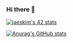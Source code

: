 ### Hi there 👋

[![jaeskim's 42 stats](https://badge42.herokuapp.com/api/stats/fsacquin)](https://github.com/JaeSeoKim/badge42)

[![Anurag's GitHub stats](https://github-readme-stats.vercel.app/api?username=francoissacquin&count_private=true&show_icons=true&theme=tokyonight)](https://github.com/anuraghazra/github-readme-stats)
